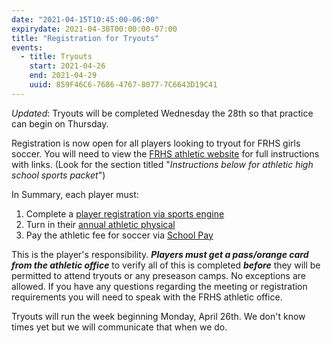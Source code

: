 ```yaml
---
date: "2021-04-15T10:45:00-06:00"
expirydate: 2021-04-30T00:00:00-07:00
title: "Registration for Tryouts"
events:
  - title: Tryouts
    start: 2021-04-26
    end: 2021-04-29
    uuid: 859F46C6-7686-4767-8077-7C6643D19C41
---
```


*_Updated_*: Tryouts will be completed Wednesday the 28th so that practice can begin on
Thursday.

Registration is now open for all players looking to tryout for FRHS girls
soccer.  You will need to view the [FRHS athletic website][frhs-athletics] for
full instructions with links. (Look for the section titled "*Instructions below
for athletic high school sports packet*")

<!--more-->

In Summary, each player must:

1. Complete a [player registration via sports engine][sports engine]
1. Turn in their [annual athletic physical][physical form]
1. Pay the athletic fee for soccer via [School Pay][pay]

This is the player's responsibility. ***Players must get a pass/orange card from
the athletic office*** to verify all of this is completed ***before*** they will
be permitted to attend tryouts or any preseason camps.  No exceptions are
allowed. If you have any questions regarding the meeting or registration
requirements you will need to speak with the FRHS athletic office.

Tryouts will run the week beginning Monday, April 26th. We don't know times yet
but we will communicate that when we do.

[frhs-athletics]: https://frh.psdschools.org/athletics
[sports engine]: https://www.psdathletics.org/hsregistration
[physical form]: https://www.psdschools.org/programs-services/athletics/high-school-athletics
[pay]: https://psdschools.schoolpay.com/

